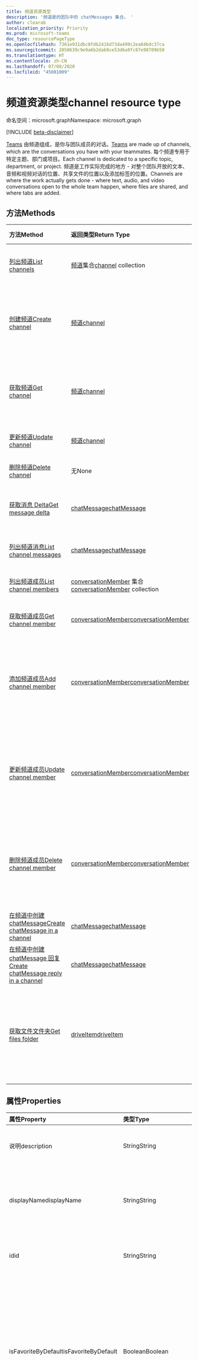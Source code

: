 ```yaml
---
title: 频道资源类型
description: '频道是的团队中的 chatMessages 集合。 '
author: clearab
localization_priority: Priority
ms.prod: microsoft-teams
doc_type: resourcePageType
ms.openlocfilehash: 7361e931dbc8fdb2416d73da499c2ea84bdc37ca
ms.sourcegitcommit: 2050639c9e9a6b2dab9ce53d6a9fc87e98789b50
ms.translationtype: HT
ms.contentlocale: zh-CN
ms.lasthandoff: 07/08/2020
ms.locfileid: "45081009"
---
```

# <a name="channel-resource-type"></a><span data-ttu-id="575d1-103">频道资源类型</span><span class="sxs-lookup"><span data-stu-id="575d1-103">channel resource type</span></span>

<span data-ttu-id="575d1-104">命名空间：microsoft.graph</span><span class="sxs-lookup"><span data-stu-id="575d1-104">Namespace: microsoft.graph</span></span>

[!INCLUDE [beta-disclaimer](../../includes/beta-disclaimer.md)]

<span data-ttu-id="575d1-105">[Teams](../resources/team.md) 由频道组成，是你与团队成员的对话。</span><span class="sxs-lookup"><span data-stu-id="575d1-105">[Teams](../resources/team.md) are made up of channels, which are the conversations you have with your teammates.</span></span> <span data-ttu-id="575d1-106">每个频道专用于特定主题、部门或项目。</span><span class="sxs-lookup"><span data-stu-id="575d1-106">Each channel is dedicated to a specific topic, department, or project.</span></span> <span data-ttu-id="575d1-107">频道是工作实际完成的地方 - 对整个团队开放的文本、音频和视频对话的位置、共享文件的位置以及添加标签的位置。</span><span class="sxs-lookup"><span data-stu-id="575d1-107">Channels are where the work actually gets done - where text, audio, and video conversations open to the whole team happen, where files are shared, and where tabs are added.</span></span>

## <a name="methods"></a><span data-ttu-id="575d1-108">方法</span><span class="sxs-lookup"><span data-stu-id="575d1-108">Methods</span></span>

| <span data-ttu-id="575d1-109">方法</span><span class="sxs-lookup"><span data-stu-id="575d1-109">Method</span></span>       | <span data-ttu-id="575d1-110">返回类型</span><span class="sxs-lookup"><span data-stu-id="575d1-110">Return Type</span></span>  |<span data-ttu-id="575d1-111">说明</span><span class="sxs-lookup"><span data-stu-id="575d1-111">Description</span></span>|
|:---------------|:--------|:----------|
|[<span data-ttu-id="575d1-112">列出频道</span><span class="sxs-lookup"><span data-stu-id="575d1-112">List channels</span></span>](../api/channel-list.md) | <span data-ttu-id="575d1-113">[频道](channel.md)集合</span><span class="sxs-lookup"><span data-stu-id="575d1-113">[channel](channel.md) collection</span></span> | <span data-ttu-id="575d1-114">获取此团队中的频道列表。</span><span class="sxs-lookup"><span data-stu-id="575d1-114">Get the list of channels in this team.</span></span>|
|[<span data-ttu-id="575d1-115">创建频道</span><span class="sxs-lookup"><span data-stu-id="575d1-115">Create channel</span></span>](../api/channel-post.md) | [<span data-ttu-id="575d1-116">频道</span><span class="sxs-lookup"><span data-stu-id="575d1-116">channel</span></span>](channel.md) | <span data-ttu-id="575d1-117">通过包含显示名称和描述来新建频道。</span><span class="sxs-lookup"><span data-stu-id="575d1-117">Create a new channel by including the display name and description.</span></span>|
|[<span data-ttu-id="575d1-118">获取频道</span><span class="sxs-lookup"><span data-stu-id="575d1-118">Get channel</span></span>](../api/channel-get.md) | [<span data-ttu-id="575d1-119">频道</span><span class="sxs-lookup"><span data-stu-id="575d1-119">channel</span></span>](channel.md) | <span data-ttu-id="575d1-120">读取频道的属性和关系。</span><span class="sxs-lookup"><span data-stu-id="575d1-120">Read properties and relationships of the channel.</span></span>|
|[<span data-ttu-id="575d1-121">更新频道</span><span class="sxs-lookup"><span data-stu-id="575d1-121">Update channel</span></span>](../api/channel-patch.md) | [<span data-ttu-id="575d1-122">频道</span><span class="sxs-lookup"><span data-stu-id="575d1-122">channel</span></span>](channel.md) | <span data-ttu-id="575d1-123">更新频道属性。</span><span class="sxs-lookup"><span data-stu-id="575d1-123">Update properties of the channel.</span></span>|
|[<span data-ttu-id="575d1-124">删除频道</span><span class="sxs-lookup"><span data-stu-id="575d1-124">Delete channel</span></span>](../api/channel-delete.md) | <span data-ttu-id="575d1-125">无</span><span class="sxs-lookup"><span data-stu-id="575d1-125">None</span></span> | <span data-ttu-id="575d1-126">删除通道。</span><span class="sxs-lookup"><span data-stu-id="575d1-126">Delete a channel.</span></span>|
|[<span data-ttu-id="575d1-127">获取消息 Delta</span><span class="sxs-lookup"><span data-stu-id="575d1-127">Get message delta</span></span>](../api/chatmessage-delta.md)  | [<span data-ttu-id="575d1-128">chatMessage</span><span class="sxs-lookup"><span data-stu-id="575d1-128">chatMessage</span></span>](../resources/chatmessage.md) | <span data-ttu-id="575d1-129">获取频道中的增量消息。</span><span class="sxs-lookup"><span data-stu-id="575d1-129">Get incremental messages in a channel.</span></span> |
|[<span data-ttu-id="575d1-130">列出频道消息</span><span class="sxs-lookup"><span data-stu-id="575d1-130">List channel messages</span></span>](../api/channel-list-messages.md)  | [<span data-ttu-id="575d1-131">chatMessage</span><span class="sxs-lookup"><span data-stu-id="575d1-131">chatMessage</span></span>](../resources/chatmessage.md) | <span data-ttu-id="575d1-132">获取频道中的消息</span><span class="sxs-lookup"><span data-stu-id="575d1-132">Get messages in a channel</span></span> |
|[<span data-ttu-id="575d1-133">列出频道成员</span><span class="sxs-lookup"><span data-stu-id="575d1-133">List channel members</span></span>](../api/conversationmember-list.md)| <span data-ttu-id="575d1-134">[conversationMember](conversationmember.md) 集合</span><span class="sxs-lookup"><span data-stu-id="575d1-134">[conversationMember](conversationmember.md) collection</span></span>| <span data-ttu-id="575d1-135">列出频道的成员。</span><span class="sxs-lookup"><span data-stu-id="575d1-135">List the members of a channel.</span></span> |
|[<span data-ttu-id="575d1-136">获取频道成员</span><span class="sxs-lookup"><span data-stu-id="575d1-136">Get channel member</span></span>](../api/conversationmember-get.md)| [<span data-ttu-id="575d1-137">conversationMember</span><span class="sxs-lookup"><span data-stu-id="575d1-137">conversationMember</span></span>](conversationmember.md)| <span data-ttu-id="575d1-138">获取频道的成员。</span><span class="sxs-lookup"><span data-stu-id="575d1-138">Get a member of a channel.</span></span> |
|[<span data-ttu-id="575d1-139">添加频道成员</span><span class="sxs-lookup"><span data-stu-id="575d1-139">Add channel member</span></span>](../api/conversationmember-add.md) | [<span data-ttu-id="575d1-140">conversationMember</span><span class="sxs-lookup"><span data-stu-id="575d1-140">conversationMember</span></span>](conversationmember.md)| <span data-ttu-id="575d1-141">向频道添加成员。</span><span class="sxs-lookup"><span data-stu-id="575d1-141">Add a member to a channel.</span></span> <span data-ttu-id="575d1-142">仅支持用于 `private` 的 `channelType`。</span><span class="sxs-lookup"><span data-stu-id="575d1-142">Only supported for `channelType` of `private`.</span></span>|
|[<span data-ttu-id="575d1-143">更新频道成员</span><span class="sxs-lookup"><span data-stu-id="575d1-143">Update channel member</span></span>](../api/conversationmember-update.md) | [<span data-ttu-id="575d1-144">conversationMember</span><span class="sxs-lookup"><span data-stu-id="575d1-144">conversationMember</span></span>](conversationmember.md)| <span data-ttu-id="575d1-145">更新聊天成员。</span><span class="sxs-lookup"><span data-stu-id="575d1-145">Update a member of a channel.</span></span> <span data-ttu-id="575d1-146">仅支持用于 `private` 的 `channelType`。</span><span class="sxs-lookup"><span data-stu-id="575d1-146">Only supported for `channelType` of `private`.</span></span>|
|[<span data-ttu-id="575d1-147">删除频道成员</span><span class="sxs-lookup"><span data-stu-id="575d1-147">Delete channel member</span></span>](../api/conversationmember-delete.md) | [<span data-ttu-id="575d1-148">conversationMember</span><span class="sxs-lookup"><span data-stu-id="575d1-148">conversationMember</span></span>](conversationmember.md)| <span data-ttu-id="575d1-149">删除频道的成员。</span><span class="sxs-lookup"><span data-stu-id="575d1-149">Delete a member of a channel.</span></span> <span data-ttu-id="575d1-150">仅支持用于 `private` 的 `channelType`。</span><span class="sxs-lookup"><span data-stu-id="575d1-150">Only supported for `channelType` of `private`.</span></span>|
|[<span data-ttu-id="575d1-151">在频道中创建 chatMessage</span><span class="sxs-lookup"><span data-stu-id="575d1-151">Create chatMessage in a channel</span></span>](../api/channel-post-messages.md) | [<span data-ttu-id="575d1-152">chatMessage</span><span class="sxs-lookup"><span data-stu-id="575d1-152">chatMessage</span></span>](../resources/chatmessage.md) | <span data-ttu-id="575d1-153">向频道发送消息。</span><span class="sxs-lookup"><span data-stu-id="575d1-153">Send a message to a channel.</span></span> |
|[<span data-ttu-id="575d1-154">在频道中创建 chatMessage 回复</span><span class="sxs-lookup"><span data-stu-id="575d1-154">Create chatMessage reply in a channel</span></span>](../api/channel-post-messagereply.md) | [<span data-ttu-id="575d1-155">chatMessage</span><span class="sxs-lookup"><span data-stu-id="575d1-155">chatMessage</span></span>](../resources/chatmessage.md) | <span data-ttu-id="575d1-156">在频道中回复消息。</span><span class="sxs-lookup"><span data-stu-id="575d1-156">Reply to a message in a channel.</span></span>|
|[<span data-ttu-id="575d1-157">获取文件文件夹</span><span class="sxs-lookup"><span data-stu-id="575d1-157">Get files folder</span></span>](../api/driveitem-get.md)| [<span data-ttu-id="575d1-158">driveItem</span><span class="sxs-lookup"><span data-stu-id="575d1-158">driveItem</span></span>](driveitem.md) | <span data-ttu-id="575d1-159">检索用于存储频道文件的 SharePoint 文件夹的详细信息。</span><span class="sxs-lookup"><span data-stu-id="575d1-159">Retrieves the details of the SharePoint folder where the files for the channel are stored.</span></span> |

## <a name="properties"></a><span data-ttu-id="575d1-160">属性</span><span class="sxs-lookup"><span data-stu-id="575d1-160">Properties</span></span>

| <span data-ttu-id="575d1-161">属性</span><span class="sxs-lookup"><span data-stu-id="575d1-161">Property</span></span>   | <span data-ttu-id="575d1-162">类型</span><span class="sxs-lookup"><span data-stu-id="575d1-162">Type</span></span> |<span data-ttu-id="575d1-163">说明</span><span class="sxs-lookup"><span data-stu-id="575d1-163">Description</span></span>|
|:---------------|:--------|:----------|
|<span data-ttu-id="575d1-164">说明</span><span class="sxs-lookup"><span data-stu-id="575d1-164">description</span></span>|<span data-ttu-id="575d1-165">String</span><span class="sxs-lookup"><span data-stu-id="575d1-165">String</span></span>|<span data-ttu-id="575d1-166">频道的可选文本描述。</span><span class="sxs-lookup"><span data-stu-id="575d1-166">Optional textual description for the channel.</span></span>|
|<span data-ttu-id="575d1-167">displayName</span><span class="sxs-lookup"><span data-stu-id="575d1-167">displayName</span></span>|<span data-ttu-id="575d1-168">String</span><span class="sxs-lookup"><span data-stu-id="575d1-168">String</span></span>|<span data-ttu-id="575d1-169">在 Microsoft Teams 中呈现在用户面前的频道名称。</span><span class="sxs-lookup"><span data-stu-id="575d1-169">Channel name as it will appear to the user in Microsoft Teams.</span></span>|
|<span data-ttu-id="575d1-170">id</span><span class="sxs-lookup"><span data-stu-id="575d1-170">id</span></span>|<span data-ttu-id="575d1-171">String</span><span class="sxs-lookup"><span data-stu-id="575d1-171">String</span></span>|<span data-ttu-id="575d1-172">频道的唯一标识符。</span><span class="sxs-lookup"><span data-stu-id="575d1-172">The channel's unique identifier.</span></span> <span data-ttu-id="575d1-173">只读。</span><span class="sxs-lookup"><span data-stu-id="575d1-173">Read-only.</span></span>|
|<span data-ttu-id="575d1-174">isFavoriteByDefault</span><span class="sxs-lookup"><span data-stu-id="575d1-174">isFavoriteByDefault</span></span>|<span data-ttu-id="575d1-175">Boolean</span><span class="sxs-lookup"><span data-stu-id="575d1-175">Boolean</span></span>|<span data-ttu-id="575d1-176">指示是否应对团队的所有成员将频道自动标记到“收藏夹”。</span><span class="sxs-lookup"><span data-stu-id="575d1-176">Indicates whether the channel should automatically be marked 'favorite' for all members of the team.</span></span> <span data-ttu-id="575d1-177">仅可使用“[创建团队](../api/team-post.md)”以编程方式设置。</span><span class="sxs-lookup"><span data-stu-id="575d1-177">Can only be set programmatically with [Create team](../api/team-post.md).</span></span> <span data-ttu-id="575d1-178">默认值：`false`。</span><span class="sxs-lookup"><span data-stu-id="575d1-178">Default: `false`.</span></span>|
|<span data-ttu-id="575d1-179">email</span><span class="sxs-lookup"><span data-stu-id="575d1-179">email</span></span>|<span data-ttu-id="575d1-180">String</span><span class="sxs-lookup"><span data-stu-id="575d1-180">String</span></span>| <span data-ttu-id="575d1-181">用于向频道发送邮件的电子邮件地址。</span><span class="sxs-lookup"><span data-stu-id="575d1-181">The email address for sending messages to the channel.</span></span> <span data-ttu-id="575d1-182">只读。</span><span class="sxs-lookup"><span data-stu-id="575d1-182">Read-only.</span></span>|
|<span data-ttu-id="575d1-183">webUrl</span><span class="sxs-lookup"><span data-stu-id="575d1-183">webUrl</span></span>|<span data-ttu-id="575d1-184">String</span><span class="sxs-lookup"><span data-stu-id="575d1-184">String</span></span>|<span data-ttu-id="575d1-185">将转到 Microsoft Teams 中的频道的超链接。</span><span class="sxs-lookup"><span data-stu-id="575d1-185">A hyperlink that will go to the channel in Microsoft Teams.</span></span> <span data-ttu-id="575d1-186">在 Microsoft Teams 中右键单击某个频道并选择“获取频道链接”即可获得此 URL。</span><span class="sxs-lookup"><span data-stu-id="575d1-186">This is the URL that you get when you right-click a channel in Microsoft Teams and select Get link to channel.</span></span> <span data-ttu-id="575d1-187">应将此 URL 视为不透明的 blob，而不对其进行解析。</span><span class="sxs-lookup"><span data-stu-id="575d1-187">This URL should be treated as an opaque blob, and not parsed.</span></span> <span data-ttu-id="575d1-188">只读。</span><span class="sxs-lookup"><span data-stu-id="575d1-188">Read-only.</span></span>|
|<span data-ttu-id="575d1-189">membershipType</span><span class="sxs-lookup"><span data-stu-id="575d1-189">membershipType</span></span>|[<span data-ttu-id="575d1-190">channelMembershipType</span><span class="sxs-lookup"><span data-stu-id="575d1-190">channelMembershipType</span></span>](../resources/enums.md#channelmembershiptype-values)|<span data-ttu-id="575d1-191">频道的类型。</span><span class="sxs-lookup"><span data-stu-id="575d1-191">The type of the channel.</span></span> <span data-ttu-id="575d1-192">可在创建期间设置，但不可更改。</span><span class="sxs-lookup"><span data-stu-id="575d1-192">Can be set during creation and cannot be changed.</span></span> <span data-ttu-id="575d1-193">默认：标准。</span><span class="sxs-lookup"><span data-stu-id="575d1-193">Default: standard.</span></span>|

## <a name="relationships"></a><span data-ttu-id="575d1-194">关系</span><span class="sxs-lookup"><span data-stu-id="575d1-194">Relationships</span></span>

| <span data-ttu-id="575d1-195">关系</span><span class="sxs-lookup"><span data-stu-id="575d1-195">Relationship</span></span> | <span data-ttu-id="575d1-196">类型</span><span class="sxs-lookup"><span data-stu-id="575d1-196">Type</span></span> |<span data-ttu-id="575d1-197">说明</span><span class="sxs-lookup"><span data-stu-id="575d1-197">Description</span></span>|
|:---------------|:--------|:----------|
|<span data-ttu-id="575d1-198">messages</span><span class="sxs-lookup"><span data-stu-id="575d1-198">messages</span></span>|<span data-ttu-id="575d1-199">[chatMessage](chatmessage.md) 集合</span><span class="sxs-lookup"><span data-stu-id="575d1-199">[chatMessage](chatmessage.md) collection</span></span>|<span data-ttu-id="575d1-200">频道中的所有消息集合。</span><span class="sxs-lookup"><span data-stu-id="575d1-200">A collection of all the messages in the channel.</span></span> <span data-ttu-id="575d1-201">一种导航属性。</span><span class="sxs-lookup"><span data-stu-id="575d1-201">A navigation property.</span></span> <span data-ttu-id="575d1-202">可为 NULL。</span><span class="sxs-lookup"><span data-stu-id="575d1-202">Nullable.</span></span>|
|<span data-ttu-id="575d1-203">选项卡</span><span class="sxs-lookup"><span data-stu-id="575d1-203">tabs</span></span>|<span data-ttu-id="575d1-204">[teamsTab](../resources/teamstab.md) 集合</span><span class="sxs-lookup"><span data-stu-id="575d1-204">[teamsTab](../resources/teamstab.md) collection</span></span>|<span data-ttu-id="575d1-205">频道中的所有选项卡集合。</span><span class="sxs-lookup"><span data-stu-id="575d1-205">A collection of all the tabs in the channel.</span></span> <span data-ttu-id="575d1-206">一种导航属性。</span><span class="sxs-lookup"><span data-stu-id="575d1-206">A navigation property.</span></span>|
|<span data-ttu-id="575d1-207">成员</span><span class="sxs-lookup"><span data-stu-id="575d1-207">members</span></span>|<span data-ttu-id="575d1-208">[conversationMember](conversationmember.md) 集合</span><span class="sxs-lookup"><span data-stu-id="575d1-208">[conversationMember](conversationmember.md) collection</span></span>|<span data-ttu-id="575d1-209">与频道关联的成员资格记录的集合。</span><span class="sxs-lookup"><span data-stu-id="575d1-209">A collection of membership records associated with the channel.</span></span>|
|[<span data-ttu-id="575d1-210">filesFolder</span><span class="sxs-lookup"><span data-stu-id="575d1-210">filesFolder</span></span>](../api/channel-get-filesfolder.md)|[<span data-ttu-id="575d1-211">driveItem</span><span class="sxs-lookup"><span data-stu-id="575d1-211">driveItem</span></span>](driveitem.md)|<span data-ttu-id="575d1-212">用于存储频道文件的位置的元数据。</span><span class="sxs-lookup"><span data-stu-id="575d1-212">Metadata for the location where the channel's files are stored.</span></span>|

## <a name="json-representation"></a><span data-ttu-id="575d1-213">JSON 表示形式</span><span class="sxs-lookup"><span data-stu-id="575d1-213">JSON representation</span></span>

<span data-ttu-id="575d1-214">下面是资源的 JSON 表示形式。</span><span class="sxs-lookup"><span data-stu-id="575d1-214">The following is a JSON representation of the resource.</span></span>

<!-- {
  "blockType": "resource",
  "optionalProperties": [
    "messages"
  ],
  "keyProperty": "id",
  "@odata.type": "microsoft.graph.channel"
}-->

```json
{
  "description": "string",
  "displayName": "string",
  "id": "string (identifier)",
  "isFavoriteByDefault": true,
  "email": "string",
  "webUrl": "string",
  "membershipType": "channelMembershipType"
}
```

<!-- uuid: 8fcb5dbc-d5aa-4681-8e31-b001d5168d79
2015-10-25 14:57:30 UTC -->
<!--
{
  "type": "#page.annotation",
  "description": "channel resource",
  "keywords": "",
  "section": "documentation",
  "tocPath": "",
  "suppressions": []
}
-->
